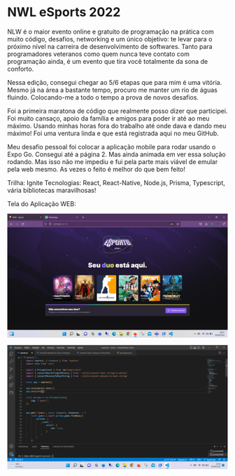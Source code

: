 # NWL eSports 2022
NLW é o maior evento online e gratuito de programação na prática com muito código, desafios, networking e um único objetivo: te levar para o próximo nível na carreira de desenvolvimento de softwares. Tanto para programadores veteranos como quem nunca teve contato com programação ainda, é um evento que tira você totalmente da sona de conforto. 

Nessa edição, consegui chegar ao 5/6 etapas que para mim é uma vitória. Mesmo já na área a bastante tempo, procuro me manter um rio de águas fluindo. Colocando-me a todo o tempo a prova de novos desafios.

Foi a primeira maratona de código que realmente posso dizer que participei. Foi muito cansaço, apoio da família e amigos para poder ir até ao meu máximo. Usando minhas horas fora do trabalho até onde dava e dando meu máximo! Foi uma ventura linda e que está registrada aqui no meu GitHub.

Meu desafio pessoal foi colocar a aplicação mobile para rodar usando o Expo Go. Consegui até a página 2. Mas ainda animada em ver essa solução rodando. Mas isso não me impediu e fui pela parte mais viável de emular pela web mesmo. As vezes o feito é melhor do que bem feito!


Trilha: Ignite
Tecnologias: React, React-Native, Node.js, Prisma, Typescript, vária bibliotecas maravilhosas!


Tela do Aplicação WEB:

![FrontEnd](https://github.com/lrochaoliveira/NLW-eSports/blob/main/Frontend-WEB.jpeg)

![BackEnd](https://github.com/lrochaoliveira/NLW-eSports/blob/main/Backend-NODEjs.jpeg)

